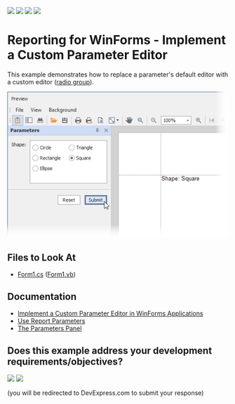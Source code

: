 <!-- default badges list -->
![](https://img.shields.io/endpoint?url=https://codecentral.devexpress.com/api/v1/VersionRange/441433493/23.1.3%2B)
[![](https://img.shields.io/badge/Open_in_DevExpress_Support_Center-FF7200?style=flat-square&logo=DevExpress&logoColor=white)](https://supportcenter.devexpress.com/ticket/details/T1055518)
[![](https://img.shields.io/badge/📖_How_to_use_DevExpress_Examples-e9f6fc?style=flat-square)](https://docs.devexpress.com/GeneralInformation/403183)
[![](https://img.shields.io/badge/💬_Leave_Feedback-feecdd?style=flat-square)](#does-this-example-address-your-development-requirementsobjectives)
<!-- default badges end -->
# Reporting for WinForms - Implement a Custom Parameter Editor

This example demonstrates how to replace a parameter's default editor with a custom editor ([radio group](https://docs.devexpress.com/WindowsForms/DevExpress.XtraEditors.RadioGroup)).

![Custom parameter editor](Images/custom-parameter-editor-example.png)

<!-- default file list -->

## Files to Look At

- [Form1.cs](./CS/XtraReport1.cs#L11) ([Form1.vb](./VB/XtraReport1.vb#L13))

<!-- default file list end -->

## Documentation

- [Implement a Custom Parameter Editor in WinForms Applications](https://docs.devexpress.com/XtraReports/5110)
- [Use Report Parameters](https://docs.devexpress.com/XtraReports/4812)
- [The Parameters Panel](https://docs.devexpress.com/XtraReports/402960)




<!-- feedback -->
## Does this example address your development requirements/objectives?

[<img src="https://www.devexpress.com/support/examples/i/yes-button.svg"/>](https://www.devexpress.com/support/examples/survey.xml?utm_source=github&utm_campaign=reporting-winforms-implement-custom-parameter-editor&~~~was_helpful=yes) [<img src="https://www.devexpress.com/support/examples/i/no-button.svg"/>](https://www.devexpress.com/support/examples/survey.xml?utm_source=github&utm_campaign=reporting-winforms-implement-custom-parameter-editor&~~~was_helpful=no)

(you will be redirected to DevExpress.com to submit your response)
<!-- feedback end -->
